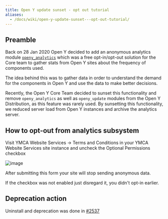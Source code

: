 ```yaml
---
title: Open Y update sunset - opt out tutorial
aliases:
  - /docs/wiki/open-y-update-sunset---opt-out-tutorial/
---
```


## Preamble

Back on 28 Jan 2020 Open Y decided to add an anonymous analytics module [`openy_analytics`](https://github.com/YCloudYUSA/yusaopeny/tree/9.x-2.x/modules/custom/openy_analytics) which was a free opt-in/opt-out solution for the Core team to gather stats from Open Y sites about the frequency of components used.

The idea behind this was to gather data in order to understand the demand for the components in Open Y and use the data to make better decisions.

Recently, the Open Y Core Team decided to sunset this functionality and remove `openy_analytics` as well as `openy_update` modules from the Open Y Distribution, as this feature was rarely used. By sunsetting this functionality, we reduced server load from Open Y instances and archive the analytics server.

## How to opt-out from analytics subsystem

Visit YMCA Website Services -> Terms and Conditions in your YMCA Website Services site instance and uncheck the Optional Permissions checkbox

![image](https://user-images.githubusercontent.com/563412/130236284-5979a4fe-289c-4ccc-9c18-059d17d143e8.png)

After submitting this form your site will stop sending anonymous data.

If the checkbox was not enabled just disregard it, you didn't opt-in earlier.

## Deprecation action

Uninstall and deprecation was done in [#2537](https://github.com/YCloudYUSA/yusaopeny/pull/2537)
